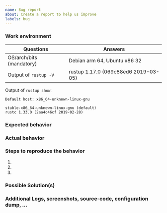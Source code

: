 ```yaml
---
name: Bug report
about: Create a report to help us improve
labels: bug
---
```


<!-- Thanks for filing a 🐛 bug report 😄! -->
<!-- If you would like to report a bug, please fill the template bellow -->

### Work environment

| Questions                 | Answers
|---------------------------|--------------------
| OS/arch/bits (mandatory)  | Debian arm 64, Ubuntu x86 32
| Output of `rustup -V`     | rustup 1.17.0 (069c88ed6 2019-03-05)

Output of `rustup show`:

```
Default host: x86_64-unknown-linux-gnu

stable-x86_64-unknown-linux-gnu (default)
rustc 1.33.0 (2aa4c46cf 2019-02-28)
```

### Expected behavior

### Actual behavior

<!-- A clear and concise description of what the bug is. -->
<!-- including what currently happens and what you expected to happen. -->

### Steps to reproduce the behavior

<!-- The steps to reproduce the bug. -->

1.
2.
3.

### Possible Solution(s)

<!-- Not obligatory, but suggest a fix/reason for the bug, -->
<!-- or ideas how to implement the addition or change -->

### Additional Logs, screenshots, source-code,  configuration dump, ...

<!-- Drag and drop zip archives containing the Additional info here, don't use external services or link. -->
